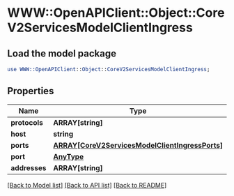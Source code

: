 # WWW::OpenAPIClient::Object::CoreV2ServicesModelClientIngress

## Load the model package
```perl
use WWW::OpenAPIClient::Object::CoreV2ServicesModelClientIngress;
```

## Properties
Name | Type | Description | Notes
------------ | ------------- | ------------- | -------------
**protocols** | **ARRAY[string]** |  | [optional] 
**host** | **string** |  | [optional] 
**ports** | [**ARRAY[CoreV2ServicesModelClientIngressPorts]**](CoreV2ServicesModelClientIngressPorts.md) |  | [optional] 
**port** | [**AnyType**](.md) |  | [optional] 
**addresses** | **ARRAY[string]** |  | [optional] 

[[Back to Model list]](../README.md#documentation-for-models) [[Back to API list]](../README.md#documentation-for-api-endpoints) [[Back to README]](../README.md)


